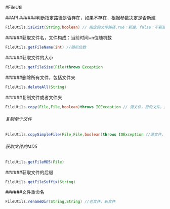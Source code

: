 #FileUtil
  
##API
######判断指定路径是否存在，如果不存在，根据参数决定是否新建
```JAVA
FileUtils.isExist(String,boolean) // 指定的文件路径,rue：新建、false：不新建
```
######获取文件名，文件构成：当前时间+n位随机数
```JAVA
FileUtils.getFileName(int) //随机位数
```
######获取文件的大小
```JAVA
FileUtils.getFileSize(File)throws Exception
```
######删除所有文件，包括文件夹
```JAVA
FileUtils.deleteAll(String)
```
######复制文件或者文件夹
```JAVA
FileUtils.copy(File,File,boolean)throws IOException // 源文件，目的文件，是否覆盖文件
```
###### 复制单个文件
```JAVA
FileUtils.copySimpleFile(File,File,boolean)throws IOException //源文件，目的文件，是否覆盖
```
###### 获取文件的MD5
```JAVA
FileUtils.getFileMD5(File)
```
######获取文件的后缀
```JAVA
FileUtils.getFileSuffix(String)
```
######文件重命名
```JAVA
FileUtils.renameDir(String,String) //老文件，新文件
```